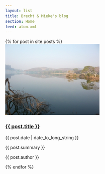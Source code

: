 ```yaml
---
layout: list
title: Brecht & Mieke's blog
section: Home
feed: atom.xml
---
```

<div id="container">
{% for post in site.posts  %}
  <div class="item story-container">
    <a href="{{ post.url }}"><img src="/images/placeholder.jpg"></a>
<h3><a href="{{ post.url }}">{{ post.title }}</a></h3>
<p>{{ post.date | date_to_long_string }}</p>
<p class="excerpt">{{ post.summary }}</p>
<p class="postauthor">{{ post.author }}</p>
  </div>
{% endfor %}
</div>


